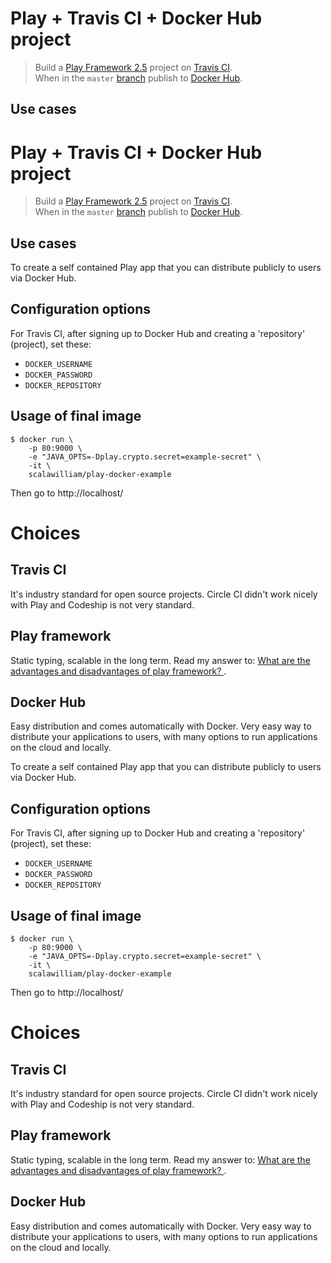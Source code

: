 # Play + Travis CI + Docker Hub project

> Build a [Play Framework 2.5](https://www.playframework.com/documentation/2.5.x/ScalaHome) project on [Travis CI](https://travis-ci.org/).
<br>When in the `master` [branch](https://help.github.com/articles/github-glossary/#branch) 
publish to [Docker Hub](https://hub.docker.com/).

## Use cases
# Play + Travis CI + Docker Hub project

> Build a [Play Framework 2.5](https://www.playframework.com/documentation/2.5.x/ScalaHome) project on [Travis CI](https://travis-ci.org/).
<br>When in the `master` [branch](https://help.github.com/articles/github-glossary/#branch) 
publish to [Docker Hub](https://hub.docker.com/).

## Use cases

To create a self contained Play app that you can distribute publicly to users via Docker Hub.

## Configuration options

For Travis CI, after signing up to Docker Hub and creating a 'repository' (project), set these:
* `DOCKER_USERNAME`
* `DOCKER_PASSWORD`
* `DOCKER_REPOSITORY`

## Usage of final image

```
$ docker run \
    -p 80:9000 \
    -e "JAVA_OPTS=-Dplay.crypto.secret=example-secret" \
    -it \
    scalawilliam/play-docker-example 
```

Then go to http://localhost/

# Choices

## Travis CI
It's industry standard for open source projects. Circle CI didn't work nicely with Play and Codeship is not very standard.

## Play framework
Static typing, scalable in the long term. Read my answer to: [What are the advantages and disadvantages of play framework?
](https://www.quora.com/What-are-the-advantages-and-disadvantages-of-play-framework/answer/William-Narmontas).

## Docker Hub
Easy distribution and comes automatically with Docker. Very easy way to distribute your applications to users,
with many options to run applications on the cloud and locally.

To create a self contained Play app that you can distribute publicly to users via Docker Hub.

## Configuration options

For Travis CI, after signing up to Docker Hub and creating a 'repository' (project), set these:
* `DOCKER_USERNAME`
* `DOCKER_PASSWORD`
* `DOCKER_REPOSITORY`

## Usage of final image

```
$ docker run \
    -p 80:9000 \
    -e "JAVA_OPTS=-Dplay.crypto.secret=example-secret" \
    -it \
    scalawilliam/play-docker-example 
```

Then go to http://localhost/

# Choices

## Travis CI
It's industry standard for open source projects. Circle CI didn't work nicely with Play and Codeship is not very standard.

## Play framework
Static typing, scalable in the long term. Read my answer to: [What are the advantages and disadvantages of play framework?
](https://www.quora.com/What-are-the-advantages-and-disadvantages-of-play-framework/answer/William-Narmontas).

## Docker Hub
Easy distribution and comes automatically with Docker. Very easy way to distribute your applications to users,
with many options to run applications on the cloud and locally.
